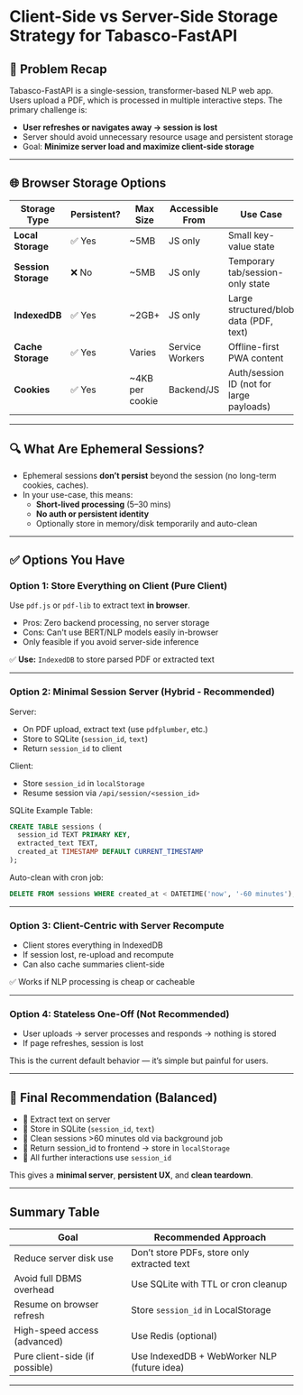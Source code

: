 

# Client-Side vs Server-Side Storage Strategy for Tabasco-FastAPI

## 🧩 Problem Recap

Tabasco-FastAPI is a single-session, transformer-based NLP web app. Users upload a PDF, which is processed in multiple interactive steps. The primary challenge is:

- **User refreshes or navigates away → session is lost**
- Server should avoid unnecessary resource usage and persistent storage
- Goal: **Minimize server load and maximize client-side storage**

---

## 🌐 Browser Storage Options

| Storage Type        | Persistent? | Max Size       | Accessible From | Use Case                                  |
|---------------------|-------------|----------------|------------------|--------------------------------------------|
| **Local Storage**   | ✅ Yes       | ~5MB           | JS only          | Small key-value state                      |
| **Session Storage** | ❌ No        | ~5MB           | JS only          | Temporary tab/session-only state           |
| **IndexedDB**       | ✅ Yes       | ~2GB+          | JS only          | Large structured/blob data (PDF, text)     |
| **Cache Storage**   | ✅ Yes       | Varies         | Service Workers  | Offline-first PWA content                  |
| **Cookies**         | ✅ Yes       | ~4KB per cookie| Backend/JS       | Auth/session ID (not for large payloads)   |

---

## 🔍 What Are Ephemeral Sessions?

- Ephemeral sessions **don’t persist** beyond the session (no long-term cookies, caches).
- In your use-case, this means:
  - **Short-lived processing** (5–30 mins)
  - **No auth or persistent identity**
  - Optionally store in memory/disk temporarily and auto-clean

---

## ✅ Options You Have

### Option 1: **Store Everything on Client (Pure Client)**

Use `pdf.js` or `pdf-lib` to extract text **in browser**.

- Pros: Zero backend processing, no server storage
- Cons: Can't use BERT/NLP models easily in-browser
- Only feasible if you avoid server-side inference

✅ **Use:** `IndexedDB` to store parsed PDF or extracted text

---

### Option 2: **Minimal Session Server (Hybrid - Recommended)**

Server:
- On PDF upload, extract text (use `pdfplumber`, etc.)
- Store to SQLite (`session_id`, `text`)
- Return `session_id` to client

Client:
- Store `session_id` in `localStorage`
- Resume session via `/api/session/<session_id>`

SQLite Example Table:

```sql
CREATE TABLE sessions (
  session_id TEXT PRIMARY KEY,
  extracted_text TEXT,
  created_at TIMESTAMP DEFAULT CURRENT_TIMESTAMP
);
```

Auto-clean with cron job:
```sql
DELETE FROM sessions WHERE created_at < DATETIME('now', '-60 minutes');
```

---

### Option 3: **Client-Centric with Server Recompute**

- Client stores everything in IndexedDB
- If session lost, re-upload and recompute
- Can also cache summaries client-side

✅ Works if NLP processing is cheap or cacheable

---

### Option 4: **Stateless One-Off (Not Recommended)**

- User uploads → server processes and responds → nothing is stored
- If page refreshes, session is lost

This is the current default behavior — it’s simple but painful for users.

---

## 🧠 Final Recommendation (Balanced)

- 🧩 Extract text on server
- 🧱 Store in SQLite (`session_id`, `text`)
- 🧹 Clean sessions >60 minutes old via background job
- 🧠 Return session_id to frontend → store in `localStorage`
- 🔁 All further interactions use `session_id`

This gives a **minimal server**, **persistent UX**, and **clean teardown**.

---

## Summary Table

| Goal                            | Recommended Approach                        |
|---------------------------------|----------------------------------------------|
| Reduce server disk use          | Don’t store PDFs, store only extracted text |
| Avoid full DBMS overhead        | Use SQLite with TTL or cron cleanup         |
| Resume on browser refresh       | Store `session_id` in LocalStorage          |
| High-speed access (advanced)    | Use Redis (optional)                        |
| Pure client-side (if possible)  | Use IndexedDB + WebWorker NLP (future idea) |

---

